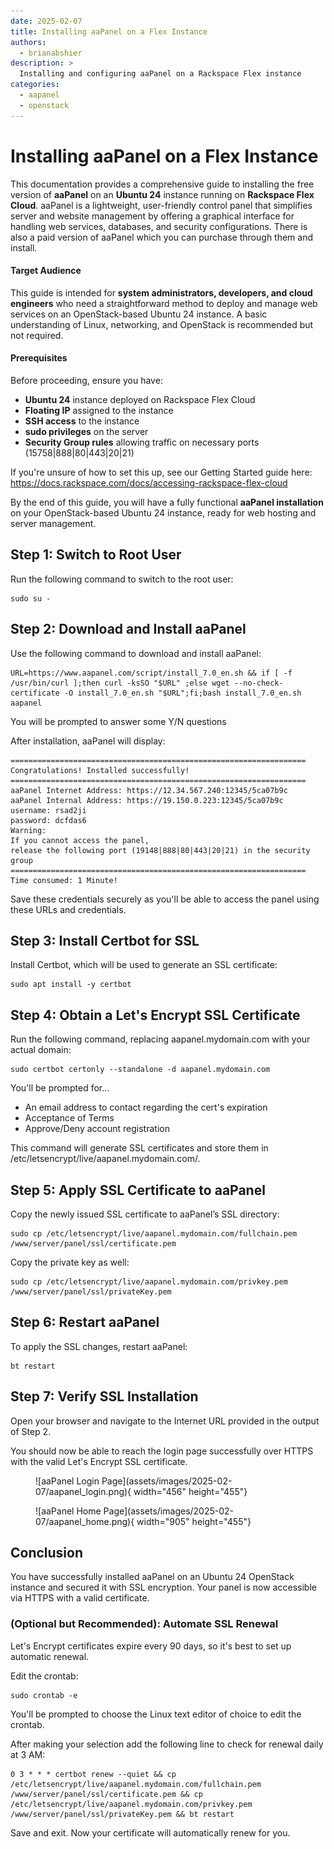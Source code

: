 ```yaml
---
date: 2025-02-07
title: Installing aaPanel on a Flex Instance
authors:
  - brianabshier
description: >
  Installing and configuring aaPanel on a Rackspace Flex instance
categories:
  - aapanel
  - openstack
---
```


# Installing aaPanel on a Flex Instance
This documentation provides a comprehensive guide to installing the free version of **aaPanel** on an **Ubuntu 24** instance running on **Rackspace Flex Cloud**. aaPanel is a lightweight, user-friendly control panel that simplifies server and website management by offering a graphical interface for handling web services, databases, and security configurations. There is also a paid version of aaPanel which you can purchase through them and install.

<!-- more -->

#### Target Audience
This guide is intended for **system administrators, developers, and cloud engineers** who need a straightforward method to deploy and manage web services on an OpenStack-based Ubuntu 24 instance. A basic understanding of Linux, networking, and OpenStack is recommended but not required.

#### Prerequisites
Before proceeding, ensure you have:

- **Ubuntu 24** instance deployed on Rackspace Flex Cloud
- **Floating IP** assigned to the instance
- **SSH access** to the instance
- **sudo privileges** on the server
- **Security Group rules** allowing traffic on necessary ports (15758|888|80|443|20|21)

If you're unsure of how to set this up, see our Getting Started guide here: https://docs.rackspace.com/docs/accessing-rackspace-flex-cloud

By the end of this guide, you will have a fully functional **aaPanel installation** on your OpenStack-based Ubuntu 24 instance, ready for web hosting and server management.

## Step 1: Switch to Root User
Run the following command to switch to the root user:

``` shell
sudo su -
```

## Step 2: Download and Install aaPanel
Use the following command to download and install aaPanel:

``` shell
URL=https://www.aapanel.com/script/install_7.0_en.sh && if [ -f /usr/bin/curl ];then curl -ksSO "$URL" ;else wget --no-check-certificate -O install_7.0_en.sh "$URL";fi;bash install_7.0_en.sh aapanel
```
You will be prompted to answer some Y/N questions

After installation, aaPanel will display:

``` shell
==================================================================
Congratulations! Installed successfully!
==================================================================
aaPanel Internet Address: https://12.34.567.240:12345/5ca07b9c
aaPanel Internal Address: https://19.150.0.223:12345/5ca07b9c
username: rsad2ji
password: dcfdas6
Warning:
If you cannot access the panel,
release the following port (19148|888|80|443|20|21) in the security group
==================================================================
Time consumed: 1 Minute!
```

Save these credentials securely as you'll be able to access the panel using these URLs and credentials.

## Step 3: Install Certbot for SSL
Install Certbot, which will be used to generate an SSL certificate:

``` shell
sudo apt install -y certbot
```

## Step 4: Obtain a Let's Encrypt SSL Certificate
Run the following command, replacing aapanel.mydomain.com with your actual domain:

``` shell
sudo certbot certonly --standalone -d aapanel.mydomain.com
```
You'll be prompted for...

- An email address to contact regarding the cert's expiration
- Acceptance of Terms
- Approve/Deny account registration

This command will generate SSL certificates and store them in /etc/letsencrypt/live/aapanel.mydomain.com/.

## Step 5: Apply SSL Certificate to aaPanel
Copy the newly issued SSL certificate to aaPanel’s SSL directory:

``` shell
sudo cp /etc/letsencrypt/live/aapanel.mydomain.com/fullchain.pem /www/server/panel/ssl/certificate.pem
```

Copy the private key as well:

``` shell
sudo cp /etc/letsencrypt/live/aapanel.mydomain.com/privkey.pem /www/server/panel/ssl/privateKey.pem
```

## Step 6: Restart aaPanel
To apply the SSL changes, restart aaPanel:

``` shell
bt restart
```

## Step 7: Verify SSL Installation
Open your browser and navigate to the Internet URL provided in the output of Step 2.

You should now be able to reach the login page successfully over HTTPS with the valid Let's Encrypt SSL certificate.

<figure markdown="span">
  ![aaPanel Login Page](assets/images/2025-02-07/aapanel_login.png){ width="456" height="455"}
</figure>

<figure markdown="span">
  ![aaPanel Home Page](assets/images/2025-02-07/aapanel_home.png){ width="905" height="455"}
</figure>

## Conclusion
You have successfully installed aaPanel on an Ubuntu 24 OpenStack instance and secured it with SSL encryption. Your panel is now accessible via HTTPS with a valid certificate.

###  (Optional but Recommended): Automate SSL Renewal
Let's Encrypt certificates expire every 90 days, so it's best to set up automatic renewal.

Edit the crontab:

``` shell
sudo crontab -e
```
You'll be prompted to choose the Linux text editor of choice to edit the crontab.

After making your selection add the following line to check for renewal daily at 3 AM:

``` shell
0 3 * * * certbot renew --quiet && cp /etc/letsencrypt/live/aapanel.mydomain.com/fullchain.pem /www/server/panel/ssl/certificate.pem && cp /etc/letsencrypt/live/aapanel.mydomain.com/privkey.pem /www/server/panel/ssl/privateKey.pem && bt restart
```

Save and exit. Now your certificate will automatically renew for you.


